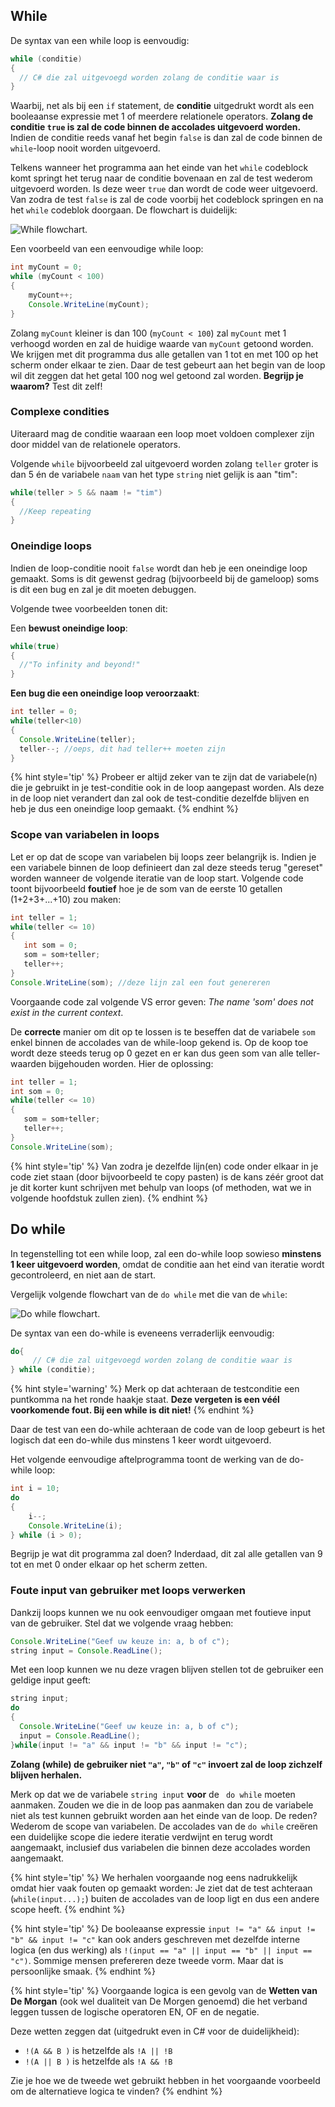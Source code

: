 ## While

De syntax van een while loop is eenvoudig:

```java
while (conditie) 
{
  // C# die zal uitgevoegd worden zolang de conditie waar is
}
```

Waarbij, net als bij een ``if`` statement, de **conditie** uitgedrukt wordt als een booleaanse expressie met 1 of meerdere relationele operators. **Zolang de conditie ``true`` is zal de code binnen de accolades uitgevoerd worden.** Indien de conditie reeds vanaf het begin ``false`` is dan zal de code binnen de ``while``-loop nooit worden uitgevoerd.

Telkens wanneer het programma aan het einde van het ``while`` codeblock komt springt het terug naar de conditie bovenaan en zal de test wederom uitgevoerd worden. Is deze weer ``true`` dan wordt de code weer uitgevoerd. Van zodra de test ``false`` is zal de code voorbij het codeblock springen en na het ``while`` codeblok doorgaan. De flowchart is duidelijk:


![While flowchart.](../assets/3_loops/while.png)


Een voorbeeld van een eenvoudige while loop:

```java
int myCount = 0;
while (myCount < 100)
{
    myCount++;
    Console.WriteLine(myCount);
}
```

Zolang ``myCount`` kleiner is dan 100 (``myCount < 100``) zal ``myCount`` met 1 verhoogd worden en zal de huidige waarde van ``myCount`` getoond worden. We krijgen met dit programma dus alle getallen van 1 tot en met 100 op het scherm onder elkaar te zien. Daar de test gebeurt aan het begin van de loop wil dit zeggen dat het getal 100 nog wel getoond zal worden. **Begrijp je waarom?** Test dit zelf!

### Complexe condities

Uiteraard mag de conditie waaraan een loop moet voldoen complexer zijn door middel van de relationele operators. 

Volgende ``while`` bijvoorbeeld zal uitgevoerd worden zolang ``teller`` groter is dan 5 én de variabele ``naam`` van het type ``string`` niet gelijk is aan "tim":

```java
while(teller > 5 && naam != "tim")
{
  //Keep repeating
}
```

### Oneindige loops
Indien de loop-conditie nooit ``false`` wordt dan heb je een oneindige loop gemaakt. Soms is dit gewenst gedrag (bijvoorbeeld bij de gameloop) soms is dit een bug en zal je dit moeten debuggen.

Volgende twee voorbeelden tonen dit:

Een **bewust oneindige loop**:

```java
while(true)
{
  //"To infinity and beyond!"
}
```

**Een bug die een oneindige loop veroorzaakt**:
```java
int teller = 0; 
while(teller<10)
{
  Console.WriteLine(teller);
  teller--; //oeps, dit had teller++ moeten zijn
}
```

{% hint style='tip' %}
Probeer er altijd zeker van te zijn dat de variabele(n) die je gebruikt in je test-conditie ook in de loop aangepast worden. Als deze in de loop niet verandert dan zal ook de test-conditie dezelfde blijven en heb je dus een oneindige loop gemaakt.
{% endhint %}



### Scope van variabelen in loops
Let er op dat de scope van variabelen bij loops zeer belangrijk is. Indien je een variabele binnen de loop definieert dan zal deze steeds terug "gereset" worden wanneer de volgende iteratie van de loop start.
Volgende code toont bijvoorbeeld **foutief** hoe je de som van de eerste 10 getallen (1+2+3+...+10) zou maken:

```java
int teller = 1;
while(teller <= 10)
{
   int som = 0;
   som = som+teller;
   teller++;
}
Console.WriteLine(som); //deze lijn zal een fout genereren
```

Voorgaande code zal volgende VS error geven: *The name 'som' does not exist in the current context*.


De **correcte** manier om dit op te lossen is te beseffen dat de variabele ``som`` enkel binnen de accolades van de while-loop gekend is. Op de koop toe wordt deze steeds terug op 0 gezet en er kan dus geen som van alle teller-waarden bijgehouden worden. Hier de oplossing:

```java
int teller = 1;
int som = 0;
while(teller <= 10)
{
   som = som+teller;
   teller++;
}
Console.WriteLine(som); 
```

{% hint style='tip' %}
Van zodra je dezelfde lijn(en) code onder elkaar in je code ziet staan (door bijvoorbeeld te copy pasten) is de kans zéér groot dat je dit korter kunt schrijven met behulp van loops (of methoden, wat we in volgende hoofdstuk zullen zien).
{% endhint %}

## Do while

In tegenstelling tot een while loop, zal een do-while loop sowieso **minstens 1 keer uitgevoerd worden**, omdat de conditie aan het eind van iteratie wordt gecontroleerd, en niet aan de start.

Vergelijk volgende flowchart van de ``do while`` met die van de ``while``:


![Do while flowchart.](../assets/3_loops/dowhile.png)



De syntax van een do-while is eveneens verraderlijk eenvoudig:

```java
do{
     // C# die zal uitgevoegd worden zolang de conditie waar is
} while (conditie);
```

{% hint style='warning' %}
Merk op dat achteraan de testconditie een puntkomma na het ronde haakje staat. **Deze vergeten is een véél voorkomende fout. Bij een while is dit niet!**
{% endhint %}


Daar de test van een do-while achteraan de code van de loop gebeurt is het logisch dat een do-while dus minstens 1 keer wordt uitgevoerd. 


Het volgende eenvoudige aftelprogramma toont de werking van de do-while loop:

```java
int i = 10;
do
{
    i--;
    Console.WriteLine(i);
} while (i > 0);
```

Begrijp je wat dit programma zal doen? Inderdaad, dit zal alle getallen van 9 tot en met 0 onder elkaar op het scherm zetten.



### Foute input van gebruiker met loops verwerken
Dankzij loops kunnen we nu ook eenvoudiger omgaan met foutieve input van de gebruiker. Stel dat we volgende vraag hebben:

```java
Console.WriteLine("Geef uw keuze in: a, b of c");
string input = Console.ReadLine();
```

Met een loop kunnen we nu deze vragen blijven stellen tot de gebruiker een geldige input geeft:

```java
string input;
do
{
  Console.WriteLine("Geef uw keuze in: a, b of c");
  input = Console.ReadLine();
}while(input != "a" && input != "b" && input != "c");
```

**Zolang (while) de gebruiker niet ``"a"``, ``"b"`` of ``"c"`` invoert zal de loop zichzelf blijven herhalen.**

Merk op dat we de variabele ``string input`` **voor** de `` do while`` moeten aanmaken. Zouden we die in de loop pas aanmaken dan zou de variabele niet als test kunnen gebruikt worden aan het einde van de loop. De reden? Wederom de scope van variabelen. De accolades van de ``do while`` creëren een duidelijke scope die iedere iteratie verdwijnt en terug wordt aangemaakt, inclusief dus variabelen die binnen deze accolades worden aangemaakt.

{% hint style='tip' %}
We herhalen voorgaande nog eens nadrukkelijk omdat hier vaak fouten op gemaakt worden: Je ziet dat de test achteraan (``while(input...);``) buiten de accolades van de loop ligt en dus een andere scope heeft.
{% endhint %}

{% hint style='tip' %}
De booleaanse expressie ``input != "a" && input != "b" && input != "c"`` kan ook anders geschreven met dezelfde interne logica (en dus werking) als ``!(input == "a" || input == "b" || input == "c")``. Sommige mensen prefereren deze tweede vorm. Maar dat is persoonlijke smaak.
{% endhint %}

{% hint style='tip' %}
Voorgaande logica is een gevolg van de **Wetten van De Morgan** (ook wel dualiteit van De Morgen genoemd) die het verband leggen tussen de logische operatoren EN, OF en de negatie. 

Deze wetten zeggen dat (uitgedrukt even in C# voor de duidelijkheid):
* ``!(A && B )`` is hetzelfde als ``!A || !B``
* ``!(A || B )`` is hetzelfde als ``!A && !B`` 

Zie je hoe we de tweede wet gebruikt hebben in het voorgaande voorbeeld om de alternatieve logica te vinden?
{% endhint %}
